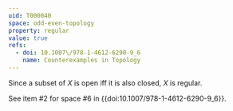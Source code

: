 ```yaml
---
uid: T000040
space: odd-even-topology
property: regular
value: true
refs:
  - doi: 10.1007\/978-1-4612-6290-9_6
    name: Counterexamples in Topology
---
```

Since a subset of $X$ is open iff it is also closed, $X$ is regular.

See item #2 for space #6 in {{doi:10.1007\/978-1-4612-6290-9_6}}.
